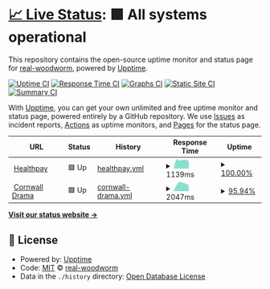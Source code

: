 # [📈 Live Status](https://real-woodworm.github.io/sitemon): <!--live status--> **🟩 All systems operational**

This repository contains the open-source uptime monitor and status page for [real-woodworm](https://real-woodworm.github.io/sitemon), powered by [Upptime](https://github.com/upptime/upptime).

[![Uptime CI](https://github.com/real-woodworm/sitemon/workflows/Uptime%20CI/badge.svg)](https://github.com/upptime/upptime/actions?query=workflow%3A%22Uptime+CI%22)
[![Response Time CI](https://github.com/real-woodworm/sitemon/workflows/Response%20Time%20CI/badge.svg)](https://github.com/upptime/upptime/actions?query=workflow%3A%22Response+Time+CI%22)
[![Graphs CI](https://github.com/real-woodworm/sitemon/workflows/Graphs%20CI/badge.svg)](https://github.com/upptime/upptime/actions?query=workflow%3A%22Graphs+CI%22)
[![Static Site CI](https://github.com/real-woodworm/sitemon/workflows/Static%20Site%20CI/badge.svg)](https://github.com/upptime/upptime/actions?query=workflow%3A%22Static+Site+CI%22)
[![Summary CI](https://github.com/real-woodworm/sitemon/workflows/Summary%20CI/badge.svg)](https://github.com/upptime/upptime/actions?query=workflow%3A%22Summary+CI%22)

With [Upptime](https://upptime.js.org), you can get your own unlimited and free uptime monitor and status page, powered entirely by a GitHub repository. We use [Issues](https://github.com/real-woodworm/sitemon/issues) as incident reports, [Actions](https://github.com/real-woodworm/sitemon/actions) as uptime monitors, and [Pages](https://real-woodworm.github.io/sitemon) for the status page.

<!--start: status pages-->
<!-- This summary is generated by Upptime (https://github.com/upptime/upptime) -->
<!-- Do not edit this manually, your changes will be overwritten -->
<!-- prettier-ignore -->
| URL | Status | History | Response Time | Uptime |
| --- | ------ | ------- | ------------- | ------ |
| <img alt="" src="https://favicons.githubusercontent.com/www.healthpay.co.uk" height="13"> [Healthpay](https://www.healthpay.co.uk) | 🟩 Up | [healthpay.yml](https://github.com/real-woodworm/sitemon/commits/master/history/healthpay.yml) | <details><summary><img alt="Response time graph" src="./graphs/healthpay/response-time-week.png" height="20"> 1139ms</summary><br><a href="https://real-woodworm.github.io/sitemon/history/healthpay"><img alt="Response time 1139" src="https://img.shields.io/endpoint?url=https%3A%2F%2Fraw.githubusercontent.com%2Freal-woodworm%2Fsitemon%2Fmaster%2Fapi%2Fhealthpay%2Fresponse-time.json"></a><br><a href="https://real-woodworm.github.io/sitemon/history/healthpay"><img alt="24-hour response time 1018" src="https://img.shields.io/endpoint?url=https%3A%2F%2Fraw.githubusercontent.com%2Freal-woodworm%2Fsitemon%2Fmaster%2Fapi%2Fhealthpay%2Fresponse-time-day.json"></a><br><a href="https://real-woodworm.github.io/sitemon/history/healthpay"><img alt="7-day response time 1139" src="https://img.shields.io/endpoint?url=https%3A%2F%2Fraw.githubusercontent.com%2Freal-woodworm%2Fsitemon%2Fmaster%2Fapi%2Fhealthpay%2Fresponse-time-week.json"></a><br><a href="https://real-woodworm.github.io/sitemon/history/healthpay"><img alt="30-day response time 1139" src="https://img.shields.io/endpoint?url=https%3A%2F%2Fraw.githubusercontent.com%2Freal-woodworm%2Fsitemon%2Fmaster%2Fapi%2Fhealthpay%2Fresponse-time-month.json"></a><br><a href="https://real-woodworm.github.io/sitemon/history/healthpay"><img alt="1-year response time 1139" src="https://img.shields.io/endpoint?url=https%3A%2F%2Fraw.githubusercontent.com%2Freal-woodworm%2Fsitemon%2Fmaster%2Fapi%2Fhealthpay%2Fresponse-time-year.json"></a></details> | <details><summary><a href="https://real-woodworm.github.io/sitemon/history/healthpay">100.00%</a></summary><a href="https://real-woodworm.github.io/sitemon/history/healthpay"><img alt="All-time uptime 100.00%" src="https://img.shields.io/endpoint?url=https%3A%2F%2Fraw.githubusercontent.com%2Freal-woodworm%2Fsitemon%2Fmaster%2Fapi%2Fhealthpay%2Fuptime.json"></a><br><a href="https://real-woodworm.github.io/sitemon/history/healthpay"><img alt="24-hour uptime 100.00%" src="https://img.shields.io/endpoint?url=https%3A%2F%2Fraw.githubusercontent.com%2Freal-woodworm%2Fsitemon%2Fmaster%2Fapi%2Fhealthpay%2Fuptime-day.json"></a><br><a href="https://real-woodworm.github.io/sitemon/history/healthpay"><img alt="7-day uptime 100.00%" src="https://img.shields.io/endpoint?url=https%3A%2F%2Fraw.githubusercontent.com%2Freal-woodworm%2Fsitemon%2Fmaster%2Fapi%2Fhealthpay%2Fuptime-week.json"></a><br><a href="https://real-woodworm.github.io/sitemon/history/healthpay"><img alt="30-day uptime 100.00%" src="https://img.shields.io/endpoint?url=https%3A%2F%2Fraw.githubusercontent.com%2Freal-woodworm%2Fsitemon%2Fmaster%2Fapi%2Fhealthpay%2Fuptime-month.json"></a><br><a href="https://real-woodworm.github.io/sitemon/history/healthpay"><img alt="1-year uptime 100.00%" src="https://img.shields.io/endpoint?url=https%3A%2F%2Fraw.githubusercontent.com%2Freal-woodworm%2Fsitemon%2Fmaster%2Fapi%2Fhealthpay%2Fuptime-year.json"></a></details>
| <img alt="" src="https://favicons.githubusercontent.com/www.cornwalldrama.co.uk" height="13"> [Cornwall Drama](https://www.cornwalldrama.co.uk) | 🟩 Up | [cornwall-drama.yml](https://github.com/real-woodworm/sitemon/commits/master/history/cornwall-drama.yml) | <details><summary><img alt="Response time graph" src="./graphs/cornwall-drama/response-time-week.png" height="20"> 2047ms</summary><br><a href="https://real-woodworm.github.io/sitemon/history/cornwall-drama"><img alt="Response time 2047" src="https://img.shields.io/endpoint?url=https%3A%2F%2Fraw.githubusercontent.com%2Freal-woodworm%2Fsitemon%2Fmaster%2Fapi%2Fcornwall-drama%2Fresponse-time.json"></a><br><a href="https://real-woodworm.github.io/sitemon/history/cornwall-drama"><img alt="24-hour response time 1672" src="https://img.shields.io/endpoint?url=https%3A%2F%2Fraw.githubusercontent.com%2Freal-woodworm%2Fsitemon%2Fmaster%2Fapi%2Fcornwall-drama%2Fresponse-time-day.json"></a><br><a href="https://real-woodworm.github.io/sitemon/history/cornwall-drama"><img alt="7-day response time 2047" src="https://img.shields.io/endpoint?url=https%3A%2F%2Fraw.githubusercontent.com%2Freal-woodworm%2Fsitemon%2Fmaster%2Fapi%2Fcornwall-drama%2Fresponse-time-week.json"></a><br><a href="https://real-woodworm.github.io/sitemon/history/cornwall-drama"><img alt="30-day response time 2047" src="https://img.shields.io/endpoint?url=https%3A%2F%2Fraw.githubusercontent.com%2Freal-woodworm%2Fsitemon%2Fmaster%2Fapi%2Fcornwall-drama%2Fresponse-time-month.json"></a><br><a href="https://real-woodworm.github.io/sitemon/history/cornwall-drama"><img alt="1-year response time 2047" src="https://img.shields.io/endpoint?url=https%3A%2F%2Fraw.githubusercontent.com%2Freal-woodworm%2Fsitemon%2Fmaster%2Fapi%2Fcornwall-drama%2Fresponse-time-year.json"></a></details> | <details><summary><a href="https://real-woodworm.github.io/sitemon/history/cornwall-drama">95.94%</a></summary><a href="https://real-woodworm.github.io/sitemon/history/cornwall-drama"><img alt="All-time uptime 95.94%" src="https://img.shields.io/endpoint?url=https%3A%2F%2Fraw.githubusercontent.com%2Freal-woodworm%2Fsitemon%2Fmaster%2Fapi%2Fcornwall-drama%2Fuptime.json"></a><br><a href="https://real-woodworm.github.io/sitemon/history/cornwall-drama"><img alt="24-hour uptime 94.35%" src="https://img.shields.io/endpoint?url=https%3A%2F%2Fraw.githubusercontent.com%2Freal-woodworm%2Fsitemon%2Fmaster%2Fapi%2Fcornwall-drama%2Fuptime-day.json"></a><br><a href="https://real-woodworm.github.io/sitemon/history/cornwall-drama"><img alt="7-day uptime 95.94%" src="https://img.shields.io/endpoint?url=https%3A%2F%2Fraw.githubusercontent.com%2Freal-woodworm%2Fsitemon%2Fmaster%2Fapi%2Fcornwall-drama%2Fuptime-week.json"></a><br><a href="https://real-woodworm.github.io/sitemon/history/cornwall-drama"><img alt="30-day uptime 95.94%" src="https://img.shields.io/endpoint?url=https%3A%2F%2Fraw.githubusercontent.com%2Freal-woodworm%2Fsitemon%2Fmaster%2Fapi%2Fcornwall-drama%2Fuptime-month.json"></a><br><a href="https://real-woodworm.github.io/sitemon/history/cornwall-drama"><img alt="1-year uptime 95.94%" src="https://img.shields.io/endpoint?url=https%3A%2F%2Fraw.githubusercontent.com%2Freal-woodworm%2Fsitemon%2Fmaster%2Fapi%2Fcornwall-drama%2Fuptime-year.json"></a></details>

<!--end: status pages-->

[**Visit our status website →**](https://real-woodworm.github.io/sitemon)

## 📄 License

- Powered by: [Upptime](https://github.com/upptime/upptime)
- Code: [MIT](./LICENSE) © [real-woodworm](https://real-woodworm.github.io/sitemon)
- Data in the `./history` directory: [Open Database License](https://opendatacommons.org/licenses/odbl/1-0/)
